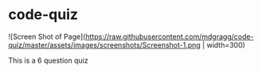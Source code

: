 # code-quiz

![Screen Shot of Page](https://raw.githubusercontent.com/mdgragg/code-quiz/master/assets/images/screenshots/Screenshot-1.png | width=300)

This is a 6 question quiz 
